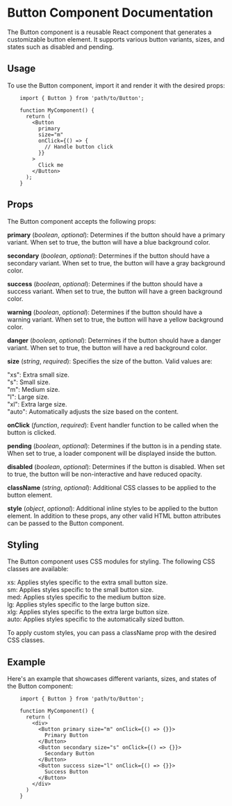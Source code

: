# Button Component Documentation

The Button component is a reusable React component that generates a customizable button element. It supports various button variants, sizes, and states such as disabled and pending.

## Usage

To use the Button component, import it and render it with the desired props:

        import { Button } from 'path/to/Button';

        function MyComponent() {
          return (
            <Button
              primary
              size="m"
              onClick={() => {
                // Handle button click
              }}
            >
              Click me
            </Button>
          );
        }

## Props

The Button component accepts the following props:

**primary** (_boolean_, _optional_): Determines if the button should have a primary variant. When set to true, the button will have a blue background color.

**secondary** (_boolean_, _optional_): Determines if the button should have a secondary variant. When set to true, the button will have a gray background color.

**success** (_boolean_, _optional_): Determines if the button should have a success variant. When set to true, the button will have a green background color.

**warning** (_boolean_, _optional_): Determines if the button should have a warning variant. When set to true, the button will have a yellow background color.

**danger** (_boolean_, _optional_): Determines if the button should have a danger variant. When set to true, the button will have a red background color.

**size** (_string_, _required_): Specifies the size of the button. Valid values are:

"xs": Extra small size.\
"s": Small size.\
"m": Medium size.\
"l": Large size.\
"xl": Extra large size.\
"auto": Automatically adjusts the size based on the content.

**onClick** (_function_, _required_): Event handler function to be called when the button is clicked.

**pending** (_boolean_, _optional_): Determines if the button is in a pending state. When set to true, a loader component will be displayed inside the button.

**disabled** (_boolean_, _optional_): Determines if the button is disabled. When set to true, the button will be non-interactive and have reduced opacity.

**className** (_string_, _optional_): Additional CSS classes to be applied to the button element.

**style** (_object_, _optional_): Additional inline styles to be applied to the button element.
In addition to these props, any other valid HTML button attributes can be passed to the Button component.

## Styling

The Button component uses CSS modules for styling. The following CSS classes are available:

xs: Applies styles specific to the extra small button size.\
sm: Applies styles specific to the small button size.\
med: Applies styles specific to the medium button size.\
lg: Applies styles specific to the large button size.\
xlg: Applies styles specific to the extra large button size.\
auto: Applies styles specific to the automatically sized button.

To apply custom styles, you can pass a className prop with the desired CSS classes.

## Example

Here's an example that showcases different variants, sizes, and states of the Button component:

        import { Button } from 'path/to/Button';

        function MyComponent() {
          return (
            <div>
              <Button primary size="m" onClick={() => {}}>
                Primary Button
              </Button>
              <Button secondary size="s" onClick={() => {}}>
                Secondary Button
              </Button>
              <Button success size="l" onClick={() => {}}>
                Success Button
              </Button>
            </div>
          )
        }
